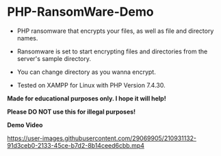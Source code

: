 # PHP-RansomWare-Demo

 - PHP ransomware that encrypts your files, as well as file and
   directory names. 
   
 - Ransomware is set to start encrypting files and
   directories from the server's sample directory. 
   
 
 - You can change
   directory as you wanna encrypt.
 -  Tested on XAMPP for Linux  with PHP Version 7.4.30.
 
**Made for educational purposes only. I hope it will help!** </br>

**Please DO NOT use this for illegal purposes!** 

**Demo Video**

https://user-images.githubusercontent.com/29069905/210931132-91d3ceb0-2133-45ce-b7d2-8b14ceed6cbb.mp4

